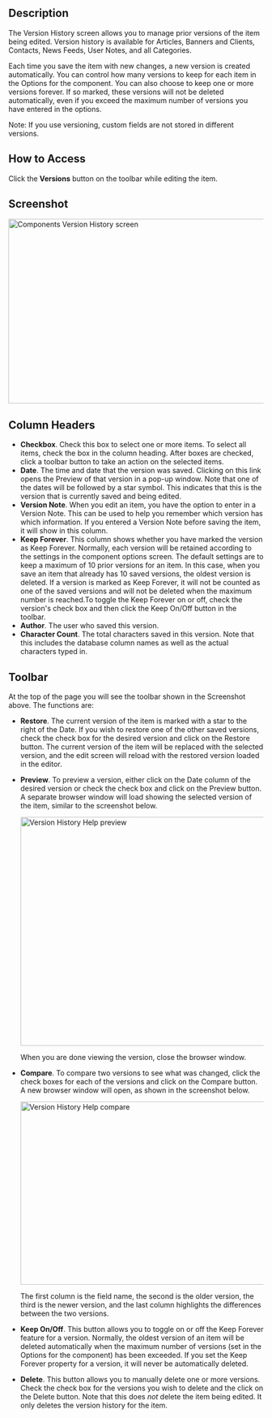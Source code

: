 <!-- Filename: Help4.x:Components_Version_History / Display title: Version History -->

## Description

The Version History screen allows you to manage prior versions of the
item being edited. Version history is available for Articles, Banners and
Clients, Contacts, News Feeds, User Notes, and all Categories.

Each time you save the item with new changes, a new version is created
automatically. You can control how many versions to keep for each item
in the Options for the component. You can also choose to keep one or
more versions forever. If so marked, these versions will not be deleted
automatically, even if you exceed the maximum number of versions you
have entered in the options.

Note: If you use versioning, custom fields
are not stored in different versions.

## How to Access

Click the **Versions** button on the toolbar while editing the item.

## Screenshot

<img
src="https://docs.joomla.org/images/thumb/6/69/Help-4x-Components-Version-History-screen-en.png/600px-Help-4x-Components-Version-History-screen-en.png"
decoding="async"
srcset="https://docs.joomla.org/images/thumb/6/69/Help-4x-Components-Version-History-screen-en.png/900px-Help-4x-Components-Version-History-screen-en.png 1.5x, https://docs.joomla.org/images/thumb/6/69/Help-4x-Components-Version-History-screen-en.png/1200px-Help-4x-Components-Version-History-screen-en.png 2x"
data-file-width="1610" data-file-height="977" width="600" height="364"
alt="Components Version History screen" />

## Column Headers

- **Checkbox**. Check this box to select one or more items. To select
  all items, check the box in the column heading. After boxes are
  checked, click a toolbar button to take an action on the selected
  items.
- **Date**. The time and date that the version was saved. Clicking on
  this link opens the Preview of that version in a pop-up window. Note
  that one of the dates will be followed by a star symbol. This
  indicates that this is the version that is currently saved and being
  edited.
- **Version Note**. When you edit an item, you have the option to enter
  in a Version Note. This can be used to help you remember which version
  has which information. If you entered a Version Note before saving the
  item, it will show in this column.
- **Keep Forever**. This column shows whether you have marked the
  version as Keep Forever. Normally, each version will be retained
  according to the settings in the component options screen. The default
  settings are to keep a maximum of 10 prior versions for an item. In
  this case, when you save an item that already has 10 saved versions,
  the oldest version is deleted. If a version is marked as Keep Forever,
  it will not be counted as one of the saved versions and will not be
  deleted when the maximum number is reached.To toggle the Keep Forever
  on or off, check the version's check box and then click the Keep
  On/Off button in the toolbar.
- **Author**. The user who saved this version.
- **Character Count**. The total characters saved in this version. Note
  that this includes the database column names as well as the actual
  characters typed in.

## Toolbar

At the top of the page you will see the toolbar shown in the
Screenshot above. The functions are:

- **Restore**. The current version of the item is marked with a star to
  the right of the Date. If you wish to restore one of the other saved
  versions, check the check box for the desired version and click on the
  Restore button. The current version of the item will be replaced with
  the selected version, and the edit screen will reload with the
  restored version loaded in the editor.
- **Preview**. To preview a version, either click on the Date column of
  the desired version or check the check box and click on the Preview
  button. A separate browser window will load showing the selected
  version of the item, similar to the screenshot below.

  <img
  src="https://docs.joomla.org/images/thumb/c/cc/Help-4x-Version-History-Help-preview-en.png/600px-Help-4x-Version-History-Help-preview-en.png"
  decoding="async"
  srcset="https://docs.joomla.org/images/thumb/c/cc/Help-4x-Version-History-Help-preview-en.png/900px-Help-4x-Version-History-Help-preview-en.png 1.5x, https://docs.joomla.org/images/thumb/c/cc/Help-4x-Version-History-Help-preview-en.png/1200px-Help-4x-Version-History-Help-preview-en.png 2x"
  data-file-width="1602" data-file-height="1204" width="600" height="451"
  alt="Version History Help preview" />

  When you are done
  viewing the version, close the browser window.
- **Compare**. To compare two versions to see what was changed, click
  the check boxes for each of the versions and click on the Compare
  button. A new browser window will open, as shown in the screenshot
  below.

  <img
  src="https://docs.joomla.org/images/thumb/d/d9/Help-4x-Version-History-Help-compare-en.png/600px-Help-4x-Version-History-Help-compare-en.png"
  decoding="async"
  srcset="https://docs.joomla.org/images/thumb/d/d9/Help-4x-Version-History-Help-compare-en.png/900px-Help-4x-Version-History-Help-compare-en.png 1.5x, https://docs.joomla.org/images/thumb/d/d9/Help-4x-Version-History-Help-compare-en.png/1200px-Help-4x-Version-History-Help-compare-en.png 2x"
  data-file-width="2002" data-file-height="1204" width="600" height="361"
  alt="Version History Help compare" />

  The first column
  is the field name, the second is the older version, the third is the
  newer version, and the last column highlights the differences between
  the two versions.
- **Keep On/Off**. This button allows you to toggle on or off the Keep
  Forever feature for a version. Normally, the oldest version of an item
  will be deleted automatically when the maximum number of versions (set
  in the Options for the component) has been exceeded. If you set the
  Keep Forever property for a version, it will never be automatically
  deleted.
- **Delete**. This button allows you to manually delete one or more
  versions. Check the check box for the versions you wish to delete and
  the click on the Delete button. Note that this does *not* delete the
  item being edited. It only deletes the version history for the item.
